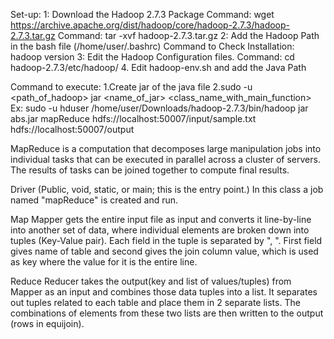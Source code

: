 Set-up:
1: Download the Hadoop 2.7.3 Package
  Command: wget https://archive.apache.org/dist/hadoop/core/hadoop-2.7.3/hadoop-2.7.3.tar.gz
  Command: tar -xvf hadoop-2.7.3.tar.gz
2: Add the Hadoop Path in the bash file (/home/user/.bashrc)
  Command to Check Installation: hadoop version
3: Edit the Hadoop Configuration files.
  Command: cd hadoop-2.7.3/etc/hadoop/
4. Edit hadoop-env.sh and add the Java Path


Command to execute:
1.Create jar of the java file
2.sudo -u <username> <path_of_hadoop> jar <name_of_jar> <class_name_with_main_function> <HDFSinputFile> <HDFSoutputFile>
Ex: sudo -u hduser /home/user/Downloads/hadoop-2.7.3/bin/hadoop jar abs.jar mapReduce hdfs://localhost:50007/input/sample.txt hdfs://localhost:50007/output


MapReduce is a computation that decomposes large manipulation jobs into individual tasks that can be executed in parallel across a cluster of servers. The results of tasks can be joined together to compute final results.

Driver
(Public, void, static, or main; this is the entry point.)
In this class a job named "mapReduce" is created and run. 

Map
Mapper gets the entire input file as input and converts it line-by-line into another set of data, where individual elements are broken down into tuples (Key-Value pair).
Each field in the tuple is separated by ", ". First field gives name of table and second gives the join column value, which is used as key where the value for it is the entire line.

Reduce
Reducer takes the output(key and list of values/tuples) from Mapper as an input and combines those data tuples into a list. It separates out tuples related to each table and place them in 2 separate lists. The combinations of elements from these two lists are then written to the output (rows in equijoin).
